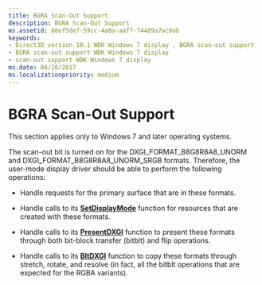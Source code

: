 ```yaml
---
title: BGRA Scan-Out Support
description: BGRA Scan-Out Support
ms.assetid: 88ef5de7-59cc-4a8a-aaf7-74489a7ac0ab
keywords:
- Direct3D version 10.1 WDK Windows 7 display , BGRA scan-out support
- BGRA scan-out support WDK Windows 7 display
- scan-out support WDK Windows 7 display
ms.date: 04/20/2017
ms.localizationpriority: medium
---
```


# BGRA Scan-Out Support


This section applies only to Windows 7 and later operating systems.

The scan-out bit is turned on for the DXGI\_FORMAT\_B8G8R8A8\_UNORM and DXGI\_FORMAT\_B8G8R8A8\_UNORM\_SRGB formats. Therefore, the user-mode display driver should be able to perform the following operations:

-   Handle requests for the primary surface that are in these formats.

-   Handle calls to its [**SetDisplayMode**](https://docs.microsoft.com/windows-hardware/drivers/ddi/d3dumddi/nc-d3dumddi-pfnd3dddi_setdisplaymode) function for resources that are created with these formats.

-   Handle calls to its [**PresentDXGI**](https://docs.microsoft.com/windows-hardware/drivers/ddi/dxgiddi/ns-dxgiddi-dxgi_ddi_base_functions) function to present these formats through both bit-block transfer (bitblt) and flip operations.

-   Handle calls to its [**BltDXGI**](https://docs.microsoft.com/windows-hardware/drivers/ddi/dxgiddi/ns-dxgiddi-dxgi_ddi_base_functions) function to copy these formats through stretch, rotate, and resolve (in fact, all the bitblt operations that are expected for the RGBA variants).

 

 





